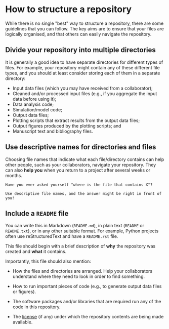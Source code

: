 # How to structure a repository

While there is no single "best" way to structure a repository, there are some guidelines that you can follow.
The key aims are to ensure that your files are logically organised, and that others can easily navigate the repository.

## Divide your repository into multiple directories

It is generally a good idea to have separate directories for different types of files.
For example, your repository might contain any of these different file types, and you should at least consider storing each of them in a separate directory:

- Input data files (which you may have received from a collaborator);
- Cleaned and/or processed input files (e.g., if you aggregate the input data before using it);
- Data analysis code;
- Simulation/model code;
- Output data files;
- Plotting scripts that extract results from the output data files;
- Output figures produced by the plotting scripts; and
- Manuscript text and bibliography files.

## Use descriptive names for directories and files

Choosing file names that indicate what each file/directory contains can help other people, such as your collaborators, navigate your repository.
They can also **help you** when you return to a project after several weeks or months.

```admonish tip
Have you ever asked yourself "where is the file that contains X"?

Use descriptive file names, and the answer might be right in front of you!
```

## Include a `README` file

You can write this in Markdown (`README.md`), in plain text (`README` or `README.txt`), or in any other suitable format.
For example, Python projects often use reStructuredText and have a `README.rst` file.

This file should begin with a brief description of **why** the repository was created and **what** it contains.

Importantly, this file should also mention:

- How the files and directories are arranged.
  Help your collaborators understand where they need to look in order to find something.

- How to run important pieces of code (e.g., to generate output data files or figures).

- The software packages and/or libraries that are required run any of the code in this repository.

- The [license](choosing-a-license.md) (if any) under which the repository contents are being made available.
